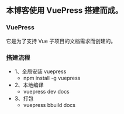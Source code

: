 ## 本博客使用 VuePress 搭建而成。

### VuePress

它是为了支持 Vue 子项目的文档需求而创建的。

### 搭建流程

- 1、全局安装 vuepress
  - npm install -g vuepress
- 2、本地编译
  - vuepress dev docs
- 3、打包
  - vuepress bbuild docs
